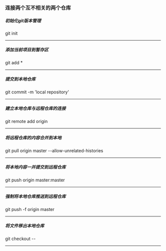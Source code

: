 ### 连接两个互不相关的两个仓库
##### 初始化git版本管理
git init  
***
##### 添加当前项目到暂存区
git add *
***
##### 提交到本地仓库
git commit -m 'local repository'
***
##### 建立本地仓库与远程仓库的连接
git remote add origin <remote repository name>
***
##### 将远程仓库的内容合并到本地
git pull origin master --allow-unrelated-histories
***
##### 将本地内容一并提交到远程仓库
git push origin master:master
***
##### 强制将本地仓库推送到远程仓库
git push -f origin master
***
##### 将文件移出本地仓库
git checkout -- <file>
***
